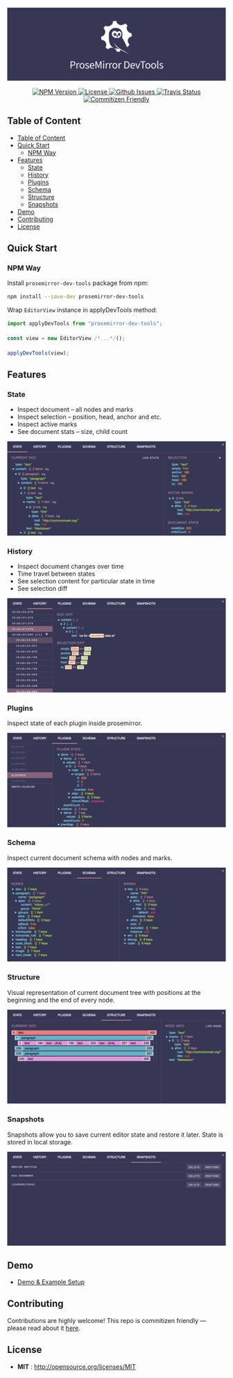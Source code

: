![prosemirror-dev-tools](/docs/assets/logo.png)

<p align="center">
  <a href="https://npmjs.org/package/prosemirror-dev-tools">
    <img src="https://img.shields.io/npm/v/prosemirror-dev-tools.svg" alt="NPM Version">
  </a>

  <a href="http://opensource.org/licenses/MIT">
    <img src="https://img.shields.io/npm/l/prosemirror-dev-tools.svg" alt="License">
  </a>

  <a href="https://github.com/d4rkr00t/prosemirror-dev-tools/issues">
    <img src="https://img.shields.io/github/issues/d4rkr00t/prosemirror-dev-tools.svg" alt="Github Issues">
  </a>

  <a href="https://travis-ci.org/d4rkr00t/prosemirror-dev-tools">
    <img src="https://img.shields.io/travis/d4rkr00t/prosemirror-dev-tools.svg" alt="Travis Status">
  </a>

  <a href="http://commitizen.github.io/cz-cli/">
    <img src="https://img.shields.io/badge/commitizen-friendly-brightgreen.svg" alt="Commitizen Friendly">
  </a>
</p>

## Table of Content

- [Table of Content](#table-of-content)
- [Quick Start](#quick-start)
  - [NPM Way](#npm-way)
- [Features](#features)
  - [State](#state)
  - [History](#history)
  - [Plugins](#plugins)
  - [Schema](#schema)
  - [Structure](#structure)
  - [Snapshots](#snapshots)
- [Demo](#demo)
- [Contributing](#contributing)
- [License](#license)

## Quick Start

### NPM Way

Install `prosemirror-dev-tools` package from npm:

```sh
npm install --save-dev prosemirror-dev-tools
```

Wrap `EditorView` instance in applyDevTools method:

```js
import applyDevTools from "prosemirror-dev-tools";

const view = new EditorView /*...*/();

applyDevTools(view);
```

## Features

### State

- Inspect document – all nodes and marks
- Inspect selection – position, head, anchor and etc.
- Inspect active marks
- See document stats – size, child count

![prosemirror-dev-tools state tab](/docs/assets/state-tab.png)

### History

- Inspect document changes over time
- Time travel between states
- See selection content for particular state in time
- See selection diff

![prosemirror-dev-tools history tab](/docs/assets/history-tab.png)

### Plugins

Inspect state of each plugin inside prosemirror.

![prosemirror-dev-tools plugins tab](/docs/assets/plugins-tab.png)

### Schema

Inspect current document schema with nodes and marks.

![prosemirror-dev-tools schema tab](/docs/assets/schema-tab.png)

### Structure

Visual representation of current document tree with positions at the beginning
and the end of every node.

![prosemirror-dev-tools structure tab](/docs/assets/structure-tab.png)

### Snapshots

Snapshots allow you to save current editor state and restore it later. State is
stored in local storage.

![prosemirror-dev-tools snapshots tab](/docs/assets/snapshots-tab.png)

## Demo

- [Demo & Example Setup](https://codesandbox.io/s/l9n6667ooz)

## Contributing

Contributions are highly welcome! This repo is commitizen friendly — please read
about it [here](http://commitizen.github.io/cz-cli/).

## License

- **MIT** : http://opensource.org/licenses/MIT
